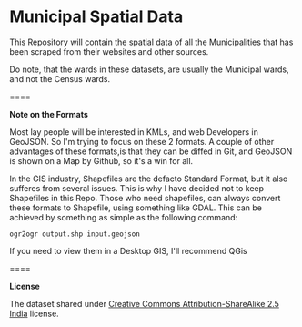 Municipal Spatial Data
====

This Repository will contain the spatial data of all the Municipalities that has been scraped from their websites and other sources.

Do note, that the wards in these datasets, are usually the Municipal wards, and not the Census wards.

====

**Note on the Formats**

Most lay people will be interested in KMLs, and web Developers in GeoJSON. So I'm trying to focus on these 2 formats. A couple of other advantages of these formats,is that they can be diffed in Git, and GeoJSON is shown on a Map by Github, so it's a win for all. 

In the GIS industry, Shapefiles are the defacto Standard Format, but it also sufferes from several issues. This is why I have decided not to keep Shapefiles in this Repo. Those who need shapefiles, can always convert these formats to Shapefile, using something like GDAL. This can be achieved by something as simple as the following command:

`ogr2ogr output.shp input.geojson`

If you need to view them in a Desktop GIS, I'll recommend QGis

====

**License**

The dataset shared under [Creative Commons Attribution-ShareAlike 2.5 India](http://creativecommons.org/licenses/by-sa/2.5/in/) license.
